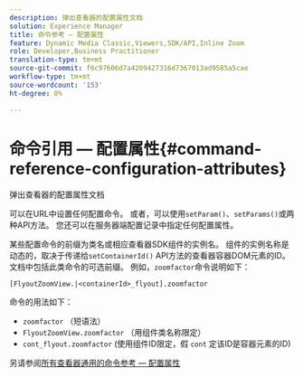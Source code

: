 ```yaml
---
description: 弹出查看器的配置属性文档
solution: Experience Manager
title: 命令参考 — 配置属性
feature: Dynamic Media Classic,Viewers,SDK/API,Inline Zoom
role: Developer,Business Practitioner
translation-type: tm+mt
source-git-commit: f6c97606d7a4209427316d7367013ad9585a5cae
workflow-type: tm+mt
source-wordcount: '153'
ht-degree: 0%

---
```



# 命令引用 — 配置属性{#command-reference-configuration-attributes}

弹出查看器的配置属性文档

可以在URL中设置任何配置命令。 或者，可以使用`setParam()`、`setParams()`或两种API方法。 您还可以在服务器端配置记录中指定任何配置属性。

某些配置命令的前缀为类名或相应查看器SDK组件的实例名。 组件的实例名称是动态的，取决于传递给`setContainerId()` API方法的查看器容器DOM元素的ID。 文档中包括此类命令的可选前缀。 例如，`zoomfactor`命令说明如下：

`[FlyoutZoomView.|<containerId>_flyout].zoomfactor`

命令的用法如下：

* `zoomfactor` （短语法）
* `FlyoutZoomView.zoomfactor` （用组件类名称限定）
* `cont_flyout.zoomfactor` (使用组件ID限定，假 `cont` 定该ID是容器元素的ID)

另请参阅[所有查看器通用的命令参考 — 配置属性](../../../r-html5-viewer-20-cmdref-configattrib/r-html5-viewer-20-cmdref-configattrib.md#concept-850e0f2c49b949deb7cfbfd330d329bd)
